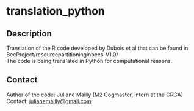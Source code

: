 # translation_python

## Description

Translation of the R code developed by Dubois et al that can be found in BeeProject/resourcepartitioninginbees-V1.0/  
The code is being translated in Python for computational reasons.  

## Contact

Author of the code: Juliane Mailly (M2 Cogmaster, intern at the CRCA)   
Contact: julianemailly@gmail.com